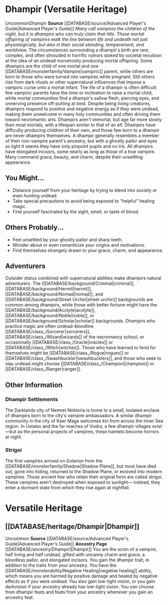 ﻿---
ability: null
ability_boost: null
ability_flaw: null
hp: null
id: '23'
land_speed: null
language: null
max_speed: null
name: Dhampir
rarity: null
rus_type_level: null
size: null
source: '[[DATABASE/source/Advanced Player''s Guide|Advanced Player''s Guide]]'
speed: null
trait: null
type: null
vision: null

---
# Dhampir (Versatile Heritage)

<span class="trait-uncommon item-trait">Uncommon</span><span class="item-trait">Dhampir</span>
**Source** [[DATABASE/source/Advanced Player's Guide|Advanced Player's Guide]] 
_Many call vampires the children of the night, but it is dhampirs who can truly claim that title. These mortal offspring of vampires walk the line between life and undeath not just physiologically, but also in their social standing, temperament, and worldview._
The circumstances surrounding a dhampir's birth are rare, complex, and often shrouded in horrific rumors stoked by societal revulsion at the idea of an undead monstrosity producing mortal offspring. Some dhampirs are the child of one mortal and one [[DATABASE/monsterfamily/Vampire|vampiric]] parent, while others are born to those who were turned into vampires while pregnant. Still others rise from dark rituals or other supernatural influences that impose a vampiric curse onto a mortal infant. The life of a dhampir is often difficult: few vampiric parents have the time or inclination to raise a mortal child, while mortal communities find a dhampir's sallow flesh, piercing eyes, and unnerving presence off-putting at best.
Despite being living creatures, dhampirs respond to positive and negative energy as if they were undead, making them unwelcome in many holy communities and often driving them toward necromantic arts. Dhampirs aren't immortal, but age far more slowly than most mortals, with a lifespan similar to that of an elf. Dhampirs have difficulty producing children of their own, and those few born to a dhampir are never dhampirs themselves.
 A dhampir generally resembles a member of their non-vampire parent's ancestry, but with a ghostly pallor and eyes so light it seems they have only pinpoint pupils and no iris. All dhampirs have elongated incisors, some nearly as long as those of a true vampire. Many command grace, beauty, and charm, despite their unsettling appearance.

## You Might...

* Distance yourself from your heritage by trying to blend into society or even hunting undead. 
* Take special precautions to avoid being exposed to “helpful” healing magic. 
* Find yourself fascinated by the sight, smell, or taste of blood.

## Others Probably...

* Feel unsettled by your ghostly pallor and sharp teeth. 
* Wonder about or even romanticize your origins and motivations. 
* Find themselves strangely drawn to your grace, charm, and appearance.

## Adventurers

Outsider status combined with supernatural abilities make dhampirs natural adventurers. The [[DATABASE/background/Criminal|criminal]], [[DATABASE/background/Hermit|hermit]], [[DATABASE/background/Nomad|nomad]], and [[DATABASE/background/Street Urchin|street urchin]] backgrounds are common among dhampirs, while those with better fortune might have the [[DATABASE/background/Acolyte|acolyte]], [[DATABASE/background/Noble|noble]], or [[DATABASE/background/Scholar|scholar]] backgrounds.
 Dhampirs who practice magic are often undead-bloodline [[DATABASE/class_/Sorcerer|sorcerers]], [[DATABASE/class_/Wizard|wizards]] of the necromancy school, or occasionally [[DATABASE/class_/Oracle|oracles]] or [[DATABASE/class_/Witch|witches]]. Those who have learned to fend for themselves might be [[DATABASE/class_/Rogue|rogues]] or [[DATABASE/class_/Swashbuckler|swashbucklers]], and those who seek to slay undead might choose [[DATABASE/class_/Champion|champion]] or [[DATABASE/class_/Ranger|ranger]].

## Other Information

### Dhampir Settlements

The Darklands city of Nemret Noktoria is home to a small, isolated enclave of dhampirs born to the city's vampire ambassadors. A similar dhampir community in the city of Kaer Maga welcomes kin from across the Inner Sea region. In Ustalav and the far reaches of Vudra, a few dhampir villages exist—but as the personal projects of vampires, these hamlets become horrors at night.

### Strigoi

The first vampires arrived on Golarion from the [[DATABASE/monsterfamily/Shadow|Shadow Plane]], but most have died out, gone into hiding, returned to the Shadow Plane, or evolved into modern vampires. Those ancient few who retain their original form are called strigoi. These vampires aren't destroyed when exposed to sunlight— instead, they enter a dormant state from which they rise again at nightfall.

# Versatile Heritage

## [[DATABASE/heritage/Dhampir|Dhampir]]

<span class="trait-uncommon item-trait">Uncommon</span>
**Source** [[DATABASE/source/Advanced Player's Guide|Advanced Player's Guide]] 
**Ancestry Page** [[DATABASE/ancestry/Dhampir|Dhampir]]
You are the scion of a vampire, half living and half undead, gifted with uncanny charm and grace, a bloodless pallor, and elongated incisors. You gain the dhampir trait, in addition to the traits from your ancestry. You have the [[DATABASE/monsterability/Negative Healing|negative healing]] ability, which means you are harmed by positive damage and healed by negative effects as if you were undead. You also gain low-light vision, or you gain darkvision if your ancestry already has low-light vision. You can choose from dhampir feats and feats from your ancestry whenever you gain an ancestry feat.